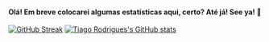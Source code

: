 #### Olá! Em breve colocarei algumas estatísticas aqui, certo? Até já! See ya! 👋

[![GitHub Streak](http://github-readme-streak-stats.herokuapp.com?user=tiagorodriguesdev&theme=dark)](https://git.io/streak-stats)
[![Tiago Rodrigues's GitHub stats](https://github-readme-stats.vercel.app/api?username=tiagorodriguesdev&theme=synthwave&show-icons=true)](https://github.com/tiagorodriguesdev/github-readme-stats)

<!--
**tiagorodriguesdev/tiagorodriguesdev** is a ✨ _special_ ✨ repository because its `README.md` (this file) appears on your GitHub profile.

Here are some ideas to get you started:

- 🔭 I’m currently working on ...
- 🌱 I’m currently learning ...
- 👯 I’m looking to collaborate on ...
- 🤔 I’m looking for help with ...
- 💬 Ask me about ...
- 📫 How to reach me: ...
- 😄 Pronouns: ...
- ⚡ Fun fact: ...
-->
